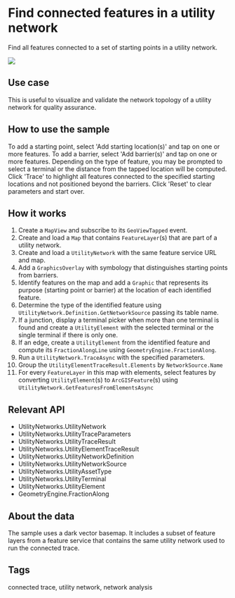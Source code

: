 # Find connected features in a utility network

Find all features connected to a set of starting points in a utility network.

![](ConnectedTrace.JPG)

## Use case

This is useful to visualize and validate the network topology of a utility network for quality assurance. 

## How to use the sample

To add a starting point, select 'Add starting location(s)' and tap on one or more features. To add a barrier, select 'Add barrier(s)' and tap on one or more features. Depending on the type of feature, you may be prompted to select a terminal or the distance from the tapped location will be computed. Click 'Trace' to highlight all features connected to the specified starting locations and not positioned beyond the barriers. Click 'Reset' to clear parameters and start over.

## How it works

1. Create a `MapView` and subscribe to its `GeoViewTapped` event.
2. Create and load a `Map` that contains `FeatureLayer`(s) that are part of a utility network.
3. Create and load a `UtilityNetwork` with the same feature service URL and map.
4. Add a `GraphicsOverlay` with symbology that distinguishes starting points from barriers.
5. Identify features on the map and add a `Graphic` that represents its purpose (starting point or barrier) at the location of each identified feature.
6. Determine the type of the identified feature using `UtilityNetwork.Definition.GetNetworkSource` passing its table name.
7. If a junction, display a terminal picker when more than one terminal is found and create a `UtilityElement` with the selected terminal or the single terminal if there is only one.
8. If an edge, create a `UtilityElement` from the identified feature and compute its `FractionAlongLine` using `GeometryEngine.FractionAlong`.
9. Run a `UtilityNetwork.TraceAsync` with the specified parameters.
10. Group the `UtilityElementTraceResult.Elements` by `NetworkSource.Name`
11. For every `FeatureLayer` in this map with elements, select features by converting `UtilityElement`(s) to `ArcGISFeature`(s) using `UtilityNetwork.GetFeaturesFromElementsAsync`

## Relevant API

* UtilityNetworks.UtilityNetwork
* UtilityNetworks.UtilityTraceParameters
* UtilityNetworks.UtilityTraceResult
* UtilityNetworks.UtilityElementTraceResult
* UtilityNetworks.UtilityNetworkDefinition
* UtilityNetworks.UtilityNetworkSource
* UtilityNetworks.UtilityAssetType
* UtilityNetworks.UtilityTerminal
* UtilityNetworks.UtilityElement
* GeometryEngine.FractionAlong

## About the data

The sample uses a dark vector basemap. It includes a subset of feature layers from a feature service that contains the same utility network used to run the connected trace.

## Tags

connected trace, utility network, network analysis
